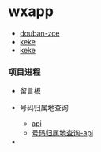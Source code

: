 # wxapp
- [douban-zce](https://github.com/zce/weapp-douban)
- [keke](https://chuanke.baidu.com/v5189664-196974-1130316.html)
- [keke](https://chuanke.baidu.com/v4702151-193232-1107660.html)

### 项目进程
- 留言板

- 号码归属地查询
    - [api](http://api.mob.com/#/)
    - [号码归属地查询-api](http://api.mob.com/#/apiwiki/mobile)

- 
